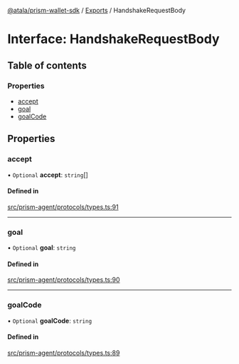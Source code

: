 [@atala/prism-wallet-sdk](../README.md) / [Exports](../modules.md) / HandshakeRequestBody

# Interface: HandshakeRequestBody

## Table of contents

### Properties

- [accept](HandshakeRequestBody.md#accept)
- [goal](HandshakeRequestBody.md#goal)
- [goalCode](HandshakeRequestBody.md#goalcode)

## Properties

### accept

• `Optional` **accept**: `string`[]

#### Defined in

[src/prism-agent/protocols/types.ts:91](https://github.com/input-output-hk/atala-prism-wallet-sdk-ts/blob/f8f2652/src/prism-agent/protocols/types.ts#L91)

___

### goal

• `Optional` **goal**: `string`

#### Defined in

[src/prism-agent/protocols/types.ts:90](https://github.com/input-output-hk/atala-prism-wallet-sdk-ts/blob/f8f2652/src/prism-agent/protocols/types.ts#L90)

___

### goalCode

• `Optional` **goalCode**: `string`

#### Defined in

[src/prism-agent/protocols/types.ts:89](https://github.com/input-output-hk/atala-prism-wallet-sdk-ts/blob/f8f2652/src/prism-agent/protocols/types.ts#L89)
